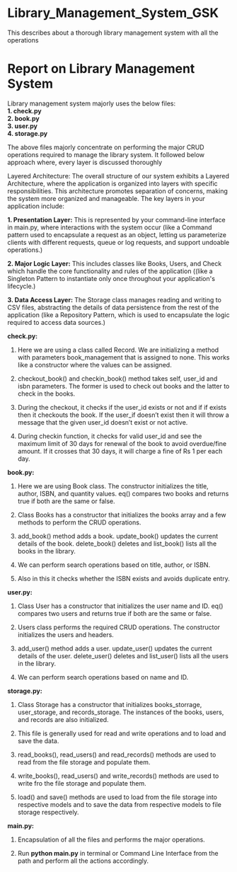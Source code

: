 # Library_Management_System_GSK
This describes about a thorough library management system with all the operations

# Report on Library Management System


Library management system majorly uses the below files:\
**1. check.py** \
**2. book.py** \
**3. user.py** \
**4. storage.py** 

The above files majorly concentrate on performing the major CRUD operations required to manage the library system. It followed below approach where, every layer is discussed thoroughly 

Layered Architecture: The overall structure of our system exhibits a Layered Architecture, where the application is organized into layers with specific responsibilities. This architecture promotes separation of concerns, making the system more organized and manageable. The key layers in your application include:

**1. Presentation Layer:** This is represented by your command-line interface in main.py, where interactions with the system occur (like a Command pattern used to encapsulate a request as an object, letting us parameterize clients with different requests, queue or log requests, and support undoable operations.) 

**2. Major Logic Layer:** This includes classes like Books, Users, and Check which handle the core functionality and rules of the application ((like a Singleton Pattern to instantiate only once throughout your application's lifecycle.) 

**3. Data Access Layer:** The Storage class manages reading and writing to CSV files, abstracting the details of data persistence from the rest of the application (like a Repository Pattern, which is used to encapsulate the logic required to access data sources.)

**check.py:**

1. Here we are using a class called Record. We are initializing a method with parameters book_management that is assigned to none. This works like a constructor where the values can be assigned. 

2. checkout_book() and checkin_book() method takes self, user_id and isbn parameters. The former is used to check out books and the latter to check in the books. 

3. During the checkout, it checks if the user_id exists or not and if if exists then it checkouts the book. If the user_if doesn’t exist then it will throw a message that the given user_id doesn’t exist or not active. 

4. During checkin function, it checks for valid user_id and see the maximum limit of 30 days for renewal of the book to avoid overdue/fine amount. If it crosses that 30 days, it will charge a fine of Rs 1 per each day.


**book.py:**

1. Here we are using Book class. The constructor initializes the title, author, ISBN, and quantity values. eq() compares two books and returns true if both are the same or false. 

2. Class Books has a constructor that initializes the books array and a few methods to perform the CRUD operations.

3. add_book() method adds a book. update_book() updates the current details of the book. delete_book() deletes and list_book() lists all the books in the library.

4. We can perform search operations based on title, author, or ISBN. 

5. Also in this it checks whether the ISBN exists and avoids duplicate entry. 


**user.py:**

1. Class User has a constructor that initializes the user name and ID. eq() compares two users and returns true if both are the same or false.

2. Users class performs the required CRUD operations. The constructor initializes the users and headers. 

3. add_user() method adds a user. update_user() updates the current details of the user. delete_user() deletes and list_user() lists all the users in the library.

4. We can perform search operations based on name and ID.


**storage.py:**

1. Class Storage has a constructor that initializes books_storrage, user_storage, and records_storage. The instances of the books, users, and records are also initialized.

2. This file is generally used for read and write operations and to load and save the data.

3. read_books(), read_users() and read_records() methods are used to read from the file storage and populate them.

4. write_books(), read_users() and write_records() methods are used to write fro the file storage and populate them.

5. load() and save() methods are used to load from the file storage into respective models and to save the data from respective models to file storage respectively.



**main.py:**

1. Encapsulation of all the files and performs the major operations.

2. Run **python main.py** in terminal or Command Line Interface from the path and perform all the actions accordingly.
